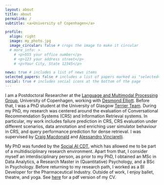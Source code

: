 ```yaml
---
layout: about
title: about
permalink: /
subtitle: <a>University of Copenhagen</a>

profile:
  align: right
  image: my_photo.jpg
  image_circular: false # crops the image to make it circular
  # more_info: >
    # <p>555 your office number</p>
    # <p>123 your address street</p>
    # <p>Your City, State 12345</p>

news: true # includes a list of news items
selected_papers: false # includes a list of papers marked as "selected={true}"
social: true # includes social icons at the bottom of the page
---
```


I am a Postdoctoral Researcher at the [Language and Multimodal Processing Group](https://lampgroup.github.io), University of Copenhagen, working with [Desmond Elliott](https://elliottd.github.io). Before that, I was a PhD student at the University of Glasgow [Terrier Team](https://terrierteam.dcs.gla.ac.uk). During my PhD, my research was centered around the evaluation of Conversational Recommendation Systems (CRS) and Information Retrieval systems. In particular, my work includes failure prediction in CRS, CRS evaluation under different scenarios, data annotation and enriching user simulator behaviour in CRS, and query performance prediction for dense retrieval. I was supervised by [Craig Macdonald](https://www.gla.ac.uk/schools/computing/staff/craigmacdonald/) and [Alessandro Vinciarelli](https://www.gla.ac.uk/schools/computing/staff/alessandrovinciarelli/). 

My PhD was funded by the [Social AI CDT](https://socialcdt.org), which has allowed me to be part of a multidisciplinary research environment. Apart from that, I consider myself an interdisciplinary person, as prior to my PhD, I obtained an MSc in Data Analytics, a Research Master in (Quantitative) Psychology, and a BSc in Psychology. Before returning to my research path, I worked as a BI Developer for the Pharmaceutical Industry. Outside of work, I enjoy ballet, theatre, and yoga. See [here](https://mariavlachou.github.io/assets/pdf/CV_mariavlachou_dec2024.pdf) for a pdf version of my CV.
